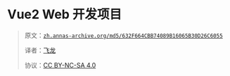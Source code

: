 # Vue2 Web 开发项目

> 原文：[`zh.annas-archive.org/md5/632F664CBB74089B16065B30D26C6055`](https://zh.annas-archive.org/md5/632F664CBB74089B16065B30D26C6055)
> 
> 译者：[飞龙](https://github.com/wizardforcel)
> 
> 协议：[CC BY-NC-SA 4.0](http://creativecommons.org/licenses/by-nc-sa/4.0/)